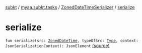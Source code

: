 [subkt](../../index.md) / [myaa.subkt.tasks](../index.md) / [ZonedDateTimeSerializer](index.md) / [serialize](./serialize.md)

# serialize

`fun serialize(src: `[`ZonedDateTime`](https://docs.oracle.com/javase/9/docs/api/java/time/ZonedDateTime.html)`, typeOfSrc: `[`Type`](https://docs.oracle.com/javase/9/docs/api/java/lang/reflect/Type.html)`, context: JsonSerializationContext): JsonElement` [(source)](https://github.com/Myaamori/SubKt/blob/0.1.11/src/main/kotlin/myaa/subkt/tasks/discordtask.kt#L40)